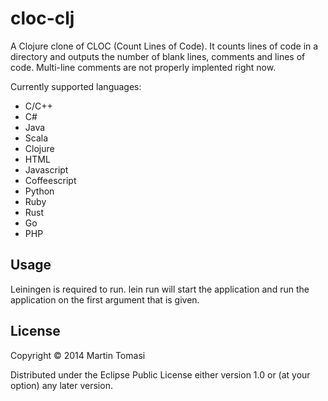 # cloc-clj

A Clojure clone of CLOC (Count Lines of Code). It counts lines of code in a directory and outputs
the number of blank lines, comments and lines of code. Multi-line comments are not properly
implented right now.

Currently supported languages:

* C/C++
* C#
* Java
* Scala
* Clojure
* HTML
* Javascript
* Coffeescript
* Python
* Ruby
* Rust
* Go
* PHP

## Usage

Leiningen is required to run. lein run will start the application and run the application on the
first argument that is given.

## License

Copyright © 2014 Martin Tomasi

Distributed under the Eclipse Public License either version 1.0 or (at
your option) any later version.
